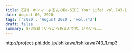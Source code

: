 ```yaml
---
title: 石川・ホンマ・ぶるんのBe-SIDE Your Life! vol.743-1
date: August 06, 2020
tags: ['2020', 'August 2020', 'vol.743']
draft: false
summary: 8/3収録！いろいろあるんです。いろいろ。。。
---
```


http://project-phi.ddo.jp/ishikawa/ishikawa743_1.mp3

